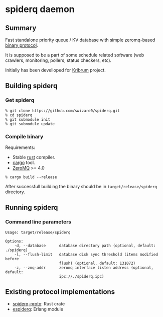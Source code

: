 # spiderq daemon

## Summary

Fast standalone priority queue / KV database with simple zeromq-based [binary protocol](https://github.com/swizard0/spiderq-proto).

It is supposed to be a part of some schedule related software (web crawlers, monitoring, pollers, status checkers, etc).

Initially has been develloped for [Kribrum](http://www.kribrum.ru) project.

## Building spiderq

### Get spiderq

```
% git clone https://github.com/swizard0/spiderq.git
% cd spiderq
% git submodule init
% git submodule update
```

### Compile binary

Requirements:

* Stable [rust](https://www.rust-lang.org/downloads.html) compiler.
* [cargo](https://crates.io/install) tool.
* [ZeroMQ](http://zeromq.org/intro:get-the-software) >= 4.0

```
% cargo build --release
```

After successfull building the binary should be in `target/release/spiderq` directory.

## Running spiderq

### Command line parameters

```
Usage: target/release/spiderq

Options:
    -d, --database      database directory path (optional, default: ./spiderq)
    -l, --flush-limit   database disk sync threshold (items modified before
                        flush) (optional, default: 131072)
    -z, --zmq-addr      zeromq interface listen address (optional, default:
                        ipc://./spiderq.ipc)
```

## Existing protocol implementations

* [spiderq-proto](https://github.com/swizard0/spiderq-proto): Rust crate
* [espiderq](https://github.com/swizard0/espiderq): Erlang module


